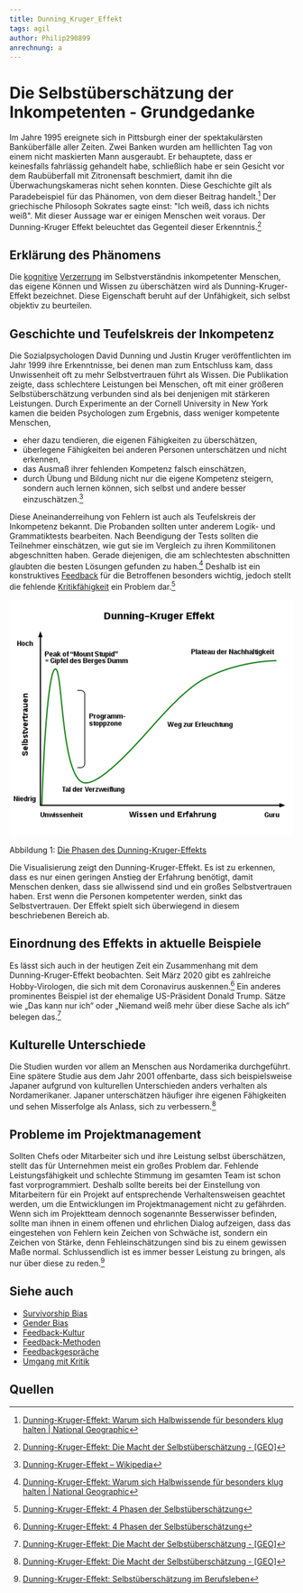 ```yaml
---
title: Dunning_Kruger_Effekt
tags: agil
author: Philip290899
anrechnung: a
---
```


# Die Selbstüberschätzung der Inkompetenten - Grundgedanke
Im Jahre 1995 ereignete sich in Pittsburgh einer der spektakulärsten Banküberfälle aller Zeiten. Zwei Banken wurden am helllichten Tag von einem nicht maskierten Mann ausgeraubt. Er behauptete, dass er keinesfalls fahrlässig gehandelt habe, schließlich habe er sein Gesicht vor dem Raubüberfall mit Zitronensaft beschmiert, damit ihn die Überwachungskameras nicht sehen konnten. Diese Geschichte gilt als Paradebeispiel für das Phänomen, von dem dieser Beitrag handelt.[^1] Der griechische Philosoph Sokrates sagte einst: "Ich weiß, dass ich nichts weiß". Mit dieser Aussage war er einigen Menschen weit voraus. Der Dunning-Kruger Effekt beleuchtet das Gegenteil dieser Erkenntnis.[^2] 
## Erklärung des Phänomens 
Die [kognitive](https://github.com/ManagingProjectsSuccessfully/ManagingProjectsSuccessfully.github.io/blob/main/kb/Gender_Bias.md) [Verzerrung](https://github.com/ManagingProjectsSuccessfully/ManagingProjectsSuccessfully.github.io/blob/main/kb/Survivorship_Bias.md) im Selbstverständnis inkompetenter Menschen, das eigene Können und Wissen zu überschätzen wird als Dunning-Kruger-Effekt bezeichnet. Diese Eigenschaft beruht auf der Unfähigkeit, sich selbst objektiv zu beurteilen.
## Geschichte und Teufelskreis der Inkompetenz
Die Sozialpsychologen David Dunning und Justin Kruger veröffentlichten im Jahr 1999 ihre Erkenntnisse, bei denen man zum Entschluss kam, dass Unwissenheit oft zu mehr Selbstvertrauen führt als Wissen. Die Publikation zeigte, dass schlechtere Leistungen bei Menschen, oft mit einer größeren Selbstüberschätzung verbunden sind als bei denjenigen mit stärkeren Leistungen. Durch Experimente an der Cornell University in New York kamen die beiden Psychologen zum Ergebnis, dass weniger kompetente Menschen,
* eher dazu tendieren, die eigenen Fähigkeiten zu überschätzen,
* überlegene Fähigkeiten bei anderen Personen unterschätzen und nicht erkennen,
*	das Ausmaß ihrer fehlenden Kompetenz falsch einschätzen,
*	durch Übung und Bildung nicht nur die eigene Kompetenz steigern, sondern auch lernen können, sich selbst und andere besser einzuschätzen.[^3] 

Diese Aneinanderreihung von Fehlern ist auch als Teufelskreis der Inkompetenz bekannt. Die Probanden sollten unter anderem Logik- und Grammatiktests bearbeiten. Nach Beendigung der Tests sollten die Teilnehmer einschätzen, wie gut sie im Vergleich zu ihren Kommilitonen abgeschnitten haben. Gerade diejenigen, die am schlechtesten abschnitten glaubten die besten Lösungen gefunden zu haben.[^4] Deshalb ist ein konstruktives [Feedback](https://github.com/ManagingProjectsSuccessfully/ManagingProjectsSuccessfully.github.io/blob/main/kb/Feedbackgespr%C3%A4che.md) für die Betroffenen besonders wichtig, jedoch stellt die fehlende [Kritikfähigkeit](https://github.com/ManagingProjectsSuccessfully/ManagingProjectsSuccessfully.github.io/blob/main/kb/Umgang_mit_Kritik.md) ein Problem dar.[^5]

![Die Phasen des Dunning-Kruger-Effekts](Dunning_Kruger_Effekt/image.png) 

Abbildung 1: [Die Phasen des Dunning-Kruger-Effekts](https://de.wikipedia.org/wiki/Datei:Dunning%E2%80%93Kruger_Effekt.svg)

Die Visualisierung zeigt den Dunning-Kruger-Effekt. Es ist zu erkennen, dass es nur einen geringen Anstieg der Erfahrung benötigt, damit Menschen denken, dass sie allwissend sind und ein großes Selbstvertrauen haben. Erst wenn die Personen kompetenter werden, sinkt das Selbstvertrauen. Der Effekt spielt sich überwiegend in diesem beschriebenen Bereich ab.
## Einordnung des Effekts in aktuelle Beispiele
Es lässt sich auch in der heutigen Zeit ein Zusammenhang mit dem Dunning-Kruger-Effekt beobachten. Seit März 2020 gibt es zahlreiche Hobby-Virologen, die sich mit dem Coronavirus auskennen.[^6] Ein anderes prominentes Beispiel ist der ehemalige US-Präsident Donald Trump. Sätze wie „Das kann nur ich“ oder „Niemand weiß mehr über diese Sache als ich“ belegen das.[^7] 
## Kulturelle Unterschiede 
Die Studien wurden vor allem an Menschen aus Nordamerika durchgeführt. Eine spätere Studie aus dem Jahr 2001 offenbarte, dass sich beispielsweise Japaner aufgrund von kulturellen Unterschieden anders verhalten als Nordamerikaner. Japaner unterschätzen häufiger ihre eigenen Fähigkeiten und sehen Misserfolge als Anlass, sich zu verbessern.[^8] 
## Probleme im Projektmanagement
Sollten Chefs oder Mitarbeiter sich und ihre Leistung selbst überschätzen, stellt das für Unternehmen meist ein großes Problem dar. Fehlende Leistungsfähigkeit und schlechte Stimmung im gesamten Team ist schon fast vorprogrammiert. Deshalb sollte bereits bei der Einstellung von Mitarbeitern für ein Projekt auf entsprechende Verhaltensweisen geachtet werden, um die Entwicklungen im Projektmanagement nicht zu gefährden. Wenn sich im Projektteam dennoch sogenannte Besserwisser befinden, sollte man ihnen in einem offenen und ehrlichen Dialog aufzeigen, dass das eingestehen von Fehlern kein Zeichen von Schwäche ist, sondern ein Zeichen von Stärke, denn Fehleinschätzungen sind bis zu einem gewissen Maße normal. Schlussendlich ist es immer besser Leistung zu bringen, als nur über diese zu reden.[^9]


## Siehe auch
* [Survivorship Bias](https://github.com/ManagingProjectsSuccessfully/ManagingProjectsSuccessfully.github.io/blob/main/kb/Survivorship_Bias.md)
* [Gender Bias](https://github.com/ManagingProjectsSuccessfully/ManagingProjectsSuccessfully.github.io/blob/main/kb/Gender_Bias.md)
* [Feedback-Kultur](https://github.com/ManagingProjectsSuccessfully/ManagingProjectsSuccessfully.github.io/blob/main/kb/Feedback_Kultur.md)
* [Feedback-Methoden](https://github.com/ManagingProjectsSuccessfully/ManagingProjectsSuccessfully.github.io/blob/main/kb/Feedback_Methoden.md)
* [Feedbackgespräche](https://github.com/ManagingProjectsSuccessfully/ManagingProjectsSuccessfully.github.io/blob/main/kb/Feedbackgespr%C3%A4che.md)
* [Umgang mit Kritik](https://github.com/ManagingProjectsSuccessfully/ManagingProjectsSuccessfully.github.io/blob/main/kb/Umgang_mit_Kritik.md)
## Quellen
[^1]: [Dunning-Kruger-Effekt: Warum sich Halbwissende für besonders klug halten | National Geographic](https://www.nationalgeographic.de/wissenschaft/2020/06/dunning-kruger-effekt-warum-sich-halbwissende-fuer-besonders-klug-halten)

[^2]: [Dunning-Kruger-Effekt: Die Macht der Selbstüberschätzung - [GEO]](https://www.geo.de/wissen/23942-rtkl-psychologie-dunning-kruger-effekt-weshalb-inkompetente-menschen-oft-das-groesste)

[^3]: [Dunning-Kruger-Effekt – Wikipedia](https://de.wikipedia.org/wiki/Dunning-Kruger-Effekt)

[^4]: [Dunning-Kruger-Effekt: Warum sich Halbwissende für besonders klug halten | National Geographic](https://www.nationalgeographic.de/wissenschaft/2020/06/dunning-kruger-effekt-warum-sich-halbwissende-fuer-besonders-klug-halten)

[^5]: [Dunning-Kruger-Effekt: 4 Phasen der Selbstüberschätzung](https://karrierebibel.de/dunning-kruger-effekt/)

[^6]: [Dunning-Kruger-Effekt: 4 Phasen der Selbstüberschätzung](https://karrierebibel.de/dunning-kruger-effekt/)

[^7]: [Dunning-Kruger-Effekt: Die Macht der Selbstüberschätzung - [GEO]](https://www.geo.de/wissen/23942-rtkl-psychologie-dunning-kruger-effekt-weshalb-inkompetente-menschen-oft-das-groesste)

[^8]: [Dunning-Kruger-Effekt: Die Macht der Selbstüberschätzung - [GEO]](https://www.geo.de/wissen/23942-rtkl-psychologie-dunning-kruger-effekt-weshalb-inkompetente-menschen-oft-das-groesste)

[^9]: [Dunning-Kruger-Effekt: Selbstüberschätzung im Berufsleben](https://headforwork.de/news/selbstueberschaetzung-im-berufsleben)












